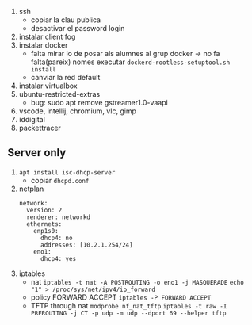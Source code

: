 1. ssh
    - copiar la clau publica
    - desactivar el password login
1. instalar client fog
1. instalar docker
    - falta mirar lo de posar als alumnes al grup docker -> no fa falta(pareix) nomes executar
      `dockerd-rootless-setuptool.sh install`
    - canviar la red default
1. instalar virtualbox
1. ubuntu-restricted-extras
    - bug: sudo apt remove gstreamer1.0-vaapi
1. vscode, intellij, chromium, vlc, gimp
1. iddigital
1. packettracer


## Server only
1. `apt install isc-dhcp-server`
    - copiar `dhcpd.conf`
1. netplan
    ```
    network:
      version: 2
      renderer: networkd
      ethernets:
        enp1s0:
          dhcp4: no
          addresses: [10.2.1.254/24]
        eno1:
          dhcp4: yes
    ```
1. iptables
    - nat
        `iptables -t nat -A POSTROUTING -o eno1 -j MASQUERADE`
        `echo "1" > /proc/sys/net/ipv4/ip_forward`
    - policy  FORWARD ACCEPT
        `iptables -P FORWARD ACCEPT`
    - TFTP through nat
        `modprobe nf_nat_tftp`
        `iptables -t raw -I PREROUTING -j CT -p udp -m udp --dport 69 --helper tftp`      
